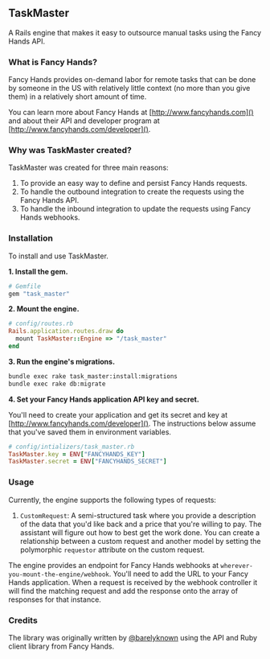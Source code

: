 ## TaskMaster

A Rails engine that makes it easy to outsource manual tasks using the Fancy Hands API.

### What is Fancy Hands?

Fancy Hands provides on-demand labor for remote tasks that can be done by someone in the US with relatively little context (no more than you give them) in a relatively short amount of time.

You can learn more about Fancy Hands at [http://www.fancyhands.com]() and about their API and developer program  at [http://www.fancyhands.com/developer]().

### Why was TaskMaster created?

TaskMaster was created for three main reasons:
1. To provide an easy way to define and persist Fancy Hands requests.
2. To handle the outbound integration to create the requests using the Fancy Hands API.
3. To handle the inbound integration to update the requests using Fancy Hands webhooks.

### Installation

To install and use TaskMaster.

**1. Install the gem.**
```ruby
# Gemfile
gem "task_master"
```

**2. Mount the engine.**
```ruby
# config/routes.rb
Rails.application.routes.draw do
  mount TaskMaster::Engine => "/task_master"
end
```

**3. Run the engine's migrations.**
```bash
bundle exec rake task_master:install:migrations
bundle exec rake db:migrate
```

**4. Set your Fancy Hands application API key and secret.**

You'll need to create your application and get its secret and key at [http://www.fancyhands.com/developer](). The instructions below assume that you've saved them in environment variables.

```ruby
# config/intializers/task_master.rb
TaskMaster.key = ENV["FANCYHANDS_KEY"]
TaskMaster.secret = ENV["FANCYHANDS_SECRET"]
```

### Usage

Currently, the engine supports the following types of requests:

1. `CustomRequest`: A semi-structured task where you provide a description of the data that you'd like back and a price that you're willing to pay. The assistant will figure out how to best get the work done. You can create a relationship between a custom request and another model by setting the polymorphic `requestor` attribute on the custom request.

The engine provides an endpoint for Fancy Hands webhooks at `wherever-you-mount-the-engine/webhook`. You'll need to add the URL to your Fancy Hands application. When a request is received by the webhook controller it will find the matching request and add the response onto the array of responses for that instance.

### Credits

The library was originally written by [@barelyknown](http://twitter.com/barelyknown) using the API and Ruby client library from Fancy Hands.
